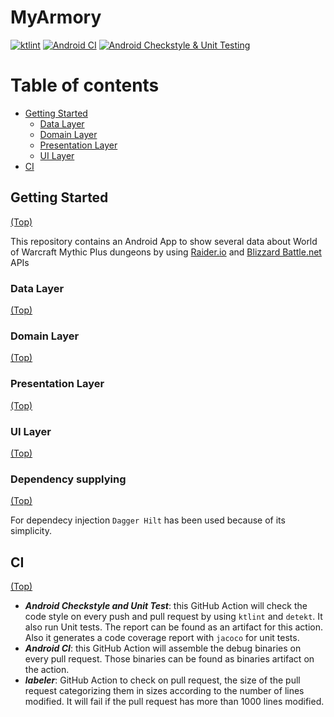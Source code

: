 # MyArmory

[![ktlint](https://img.shields.io/badge/code%20style-%E2%9D%A4-FF4081.svg)](https://ktlint.github.io/)
[![Android CI](https://github.com/IkariMeister/MyArmory/actions/workflows/build.yml/badge.svg)](https://github.com/IkariMeister/MyArmory/actions/workflows/build.yml)
[![Android Checkstyle & Unit Testing](https://github.com/IkariMeister/MyArmory/actions/workflows/push.yml/badge.svg)](https://github.com/IkariMeister/MyArmory/actions/workflows/push.yml)

Table of contents
=================

<!--ts-->
   * [Getting Started](#getting-started)
      * [Data Layer](#data-layer)
      * [Domain Layer](#domain-layer)
      * [Presentation Layer](#presentation-layer)
      * [UI Layer](#ui-layer)
   * [CI](#ci)
<!--te-->
 

## Getting Started 
[(Top)](#MyArmory)

This repository contains an Android App to show several data about World of Warcraft Mythic Plus dungeons by using [Raider.io](https://raider.io/) and [Blizzard Battle.net](https://eu.shop.battle.net/es-es) APIs

### Data Layer
[(Top)](#MyArmory)


### Domain Layer
[(Top)](#MyArmory)

### Presentation Layer
[(Top)](#MyArmory)

### UI Layer
[(Top)](#MyArmory)

### Dependency supplying
[(Top)](#MyArmory)

For dependecy injection `Dagger Hilt` has been used because of its simplicity.

## CI 
[(Top)](#MyArmory)

* **_Android Checkstyle and Unit Test_**: this GitHub Action will check the code style on every push and pull request by using `ktlint` and `detekt`. It also run Unit tests. The report can be found as an artifact for this action. Also it generates a code coverage report with `jacoco` for unit tests.
* **_Android CI_**: this GitHub Action will assemble the debug binaries on every pull request. Those binaries can be found as binaries artifact on the action.
* **_labeler_**: GitHub Action to check on pull request, the size of the pull request categorizing them in sizes according to the number of lines modified. It will fail if the pull request has more than 1000 lines modified.
